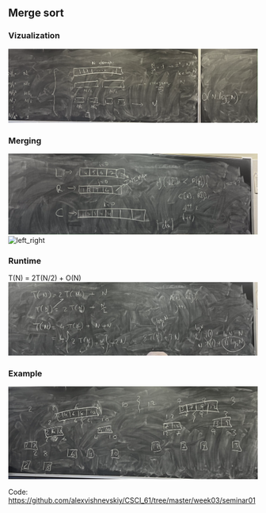 ## Merge sort

### Vizualization
![mergesort](../../static/week03/seminar01/mergesort.png)
### Merging
![last_elment](../../static/week03/seminar01/last_element.png)
![left_right](../../static/week03/seminar01/left_right.png)
### Runtime
T(N) = 2T(N/2) + O(N)
![runtime](../../static/week03/seminar01/runtime.jpg)
### Example
![visualize](../../static/week03/seminar01/visualize.jpg)

Code: https://github.com/alexvishnevskiy/CSCI_61/tree/master/week03/seminar01